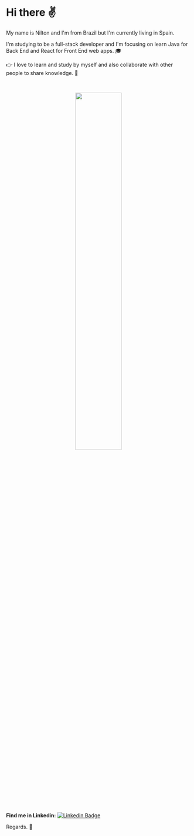 # Hi there ✌️
<p align="center">

My name is Nilton and I'm from Brazil but I'm currently living in Spain. 

I'm studying to be a full-stack developer and I'm focusing on learn Java for Back End and React for Front End web apps. 🎓

:point_right: I love to learn and study by myself and also collaborate with other people to share knowledge. 🤝
</p>

<br />

<p align="center">
  <img width="50%" src="https://github-readme-stats.vercel.app/api/top-langs/?username=niltonsjr&show_icons=true&theme=tokyonight" />
</p>


**Find me in Linkedin:**      [![Linkedin Badge](https://img.shields.io/badge/-LinkedIn-blue?style=flat-square&logo=Linkedin&logoColor=white&link=https://www.linkedin.com/in/nilton-da-silva-junior-53bb321a3/)](https://www.linkedin.com/in/nilton-da-silva-junior-53bb321a3/) 



Regards. 👋


 
